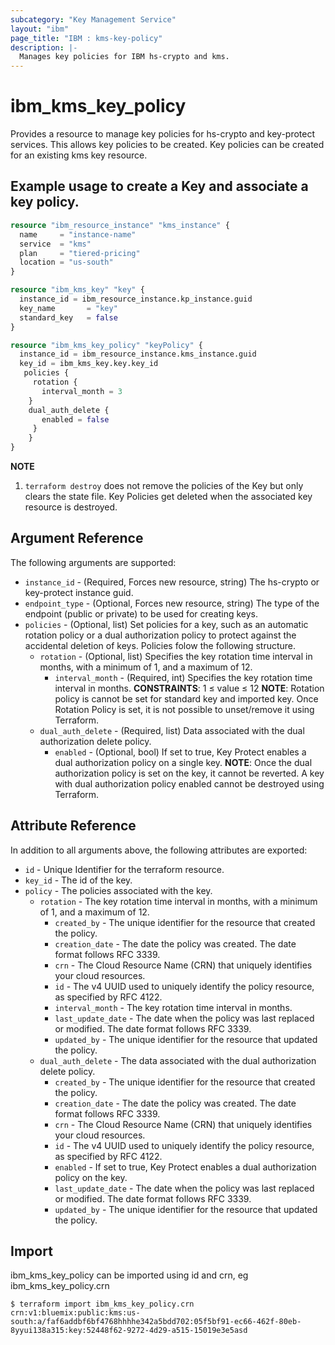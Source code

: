 ```yaml
---
subcategory: "Key Management Service"
layout: "ibm"
page_title: "IBM : kms-key-policy"
description: |-
  Manages key policies for IBM hs-crypto and kms.
---
```


# ibm\_kms_key_policy

Provides a resource to manage key policies for hs-crypto and key-protect services. This allows key policies to be created. Key policies can be created for an existing kms key resource.


## Example usage to create a Key and associate a key policy.

```terraform
resource "ibm_resource_instance" "kms_instance" {
  name     = "instance-name"
  service  = "kms"
  plan     = "tiered-pricing"
  location = "us-south"
}

resource "ibm_kms_key" "key" {
  instance_id = ibm_resource_instance.kp_instance.guid
  key_name       = "key"
  standard_key   = false
}

resource "ibm_kms_key_policy" "keyPolicy" {
  instance_id = ibm_resource_instance.kms_instance.guid
  key_id = ibm_kms_key.key.key_id
   policies {
     rotation {
       interval_month = 3
    }
    dual_auth_delete {
       enabled = false
     }
    }
}

```

**NOTE**
1) `terraform destroy` does not remove the policies of the Key but only clears the state file. Key Policies get deleted when the associated key resource is destroyed.

## Argument Reference

The following arguments are supported:

* `instance_id` - (Required, Forces new resource, string) The hs-crypto or key-protect instance guid.
* `endpoint_type` - (Optional, Forces new resource, string) The type of the endpoint (public or private) to be used for creating keys.
* `policies` - (Optional, list) Set policies for a key, such as an automatic rotation policy or a dual authorization policy to protect against the accidental deletion of keys. Policies folow the following structure.
  * `rotation` - (Optional, list) Specifies the key rotation time interval in months, with a minimum of 1, and a maximum of 12.
    * `interval_month` - (Required, int) Specifies the key rotation time interval in months.
      **CONSTRAINTS**: 1 ≤ value ≤ 12
      **NOTE**: Rotation policy is cannot be set for standard key and imported key. Once Rotation Policy is set, it is not possible to unset/remove it using Terraform.
  * `dual_auth_delete` - (Required, list) Data associated with the dual authorization delete policy.
    * `enabled` - (Optional, bool) If set to true, Key Protect enables a dual authorization policy on a single key.
      **NOTE**: Once the dual authorization policy is set on the key, it cannot be reverted. A key with dual authorization policy enabled cannot be destroyed using Terraform.

## Attribute Reference

In addition to all arguments above, the following attributes are exported:

* `id` - Unique Identifier for the terraform resource.
* `key_id` - The id of the key.
* `policy` - The policies associated with the key.
  * `rotation` - The key rotation time interval in months, with a minimum of 1, and a maximum of 12.
    * `created_by` - The unique identifier for the resource that created the policy.
    * `creation_date` - The date the policy was created. The date format follows RFC 3339.
    * `crn` - The Cloud Resource Name (CRN) that uniquely identifies your cloud resources.
    * `id` - The v4 UUID used to uniquely identify the policy resource, as specified by RFC 4122.
    * `interval_month` - The key rotation time interval in months.
    * `last_update_date` - The date when the policy was last replaced or modified. The date format follows RFC 3339.
    * `updated_by` - The unique identifier for the resource that updated the policy.
  * `dual_auth_delete` - The data associated with the dual authorization delete policy.
    * `created_by` - The unique identifier for the resource that created the policy.
    * `creation_date` - The date the policy was created. The date format follows RFC 3339.
    * `crn` - The Cloud Resource Name (CRN) that uniquely identifies your cloud resources.
    * `id` - The v4 UUID used to uniquely identify the policy resource, as specified by RFC 4122.
    * `enabled` - If set to true, Key Protect enables a dual authorization policy on the key.
    * `last_update_date` - The date when the policy was last replaced or modified. The date format follows RFC 3339.
    * `updated_by` - The unique identifier for the resource that updated the policy.


## Import

ibm_kms_key_policy can be imported using id and crn, eg ibm_kms_key_policy.crn

```
$ terraform import ibm_kms_key_policy.crn crn:v1:bluemix:public:kms:us-south:a/faf6addbf6bf4768hhhhe342a5bdd702:05f5bf91-ec66-462f-80eb-8yyui138a315:key:52448f62-9272-4d29-a515-15019e3e5asd
```